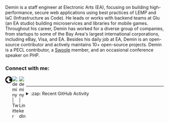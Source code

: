 Demin is a staff engineer at Electronic Arts (EA), focusing on building high-performance, secure web applications using best practices of LEMP and IaC (Infrastructure as Code). He leads or works with backend teams at Glu (an EA studio) building microservices and libraries for mobile games. Throughout his career, Demin has worked for a diverse group of companies, from startups to some of the Bay Area's largest international corporations, including eBay, Visa, and EA. Besides his daily job at EA, Demin is an open-source contributor and actively maintains 10+ open-source projects. Demin is a PECL contributor, a [Swoole](https://github.com/swoole) member, and an occasional conference speaker on PHP.

### Connect with me:

[<img align="left" alt="https://deminy.in" width="22px" src="https://raw.githubusercontent.com/iconic/open-iconic/master/svg/globe.svg" />][website]
[<img align="left" alt="deminy | Twitter" width="22px" src="https://cdn.jsdelivr.net/npm/simple-icons@v3/icons/twitter.svg" />][twitter]
[<img align="left" alt="deminy | LinkedIn" width="22px" src="https://cdn.jsdelivr.net/npm/simple-icons@v3/icons/linkedin.svg" />][linkedin]

<br />

[website]: https://deminy.in
[linkedin]: https://www.linkedin.com/in/deminy
[twitter]: https://twitter.com/deminy

---

<details>
  <summary>:zap: Recent GitHub Activity</summary>

<!--START_SECTION:activity-->
1. 🗣 Commented on [#11](https://github.com/swoole/awesome-swoole/pull/11#issuecomment-1800158434) in [swoole/awesome-swoole](https://github.com/swoole/awesome-swoole)
2. 🎉 Merged PR [#11](https://github.com/swoole/awesome-swoole/pull/11) in [swoole/awesome-swoole](https://github.com/swoole/awesome-swoole)
3. 🚀 Published release [5.1.0](https://github.com/swoole/ide-helper/releases/tag/5.1.0) in [swoole/ide-helper](https://github.com/swoole/ide-helper)
4. 🗣 Commented on [#3](https://github.com/deminy/swoole-by-examples/pull/3#issuecomment-1742437512) in [deminy/swoole-by-examples](https://github.com/deminy/swoole-by-examples)
5. 🎉 Merged PR [#3](https://github.com/deminy/swoole-by-examples/pull/3) in [deminy/swoole-by-examples](https://github.com/deminy/swoole-by-examples)
<!--END_SECTION:activity-->

</details>
